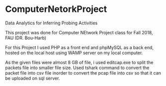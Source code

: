 # ComputerNetorkProject
Data Analytics for Inferring Probing Activities

This project was done for Computer NEtwork Project class for Fall 2018, FAU (DR. Bou-Harb)

For this Project I used PHP as a front end and phpMySQL as a back end, hosted on the local host using WAMP server on my local computer.

As the given files were almost 8 GB of file, i used editcap.exe to split the packets file into smaller file size. Used tshark command to convert the packet file into csv file inorder to convert the pcap file into csv so that it can be uploaded on sql server.
